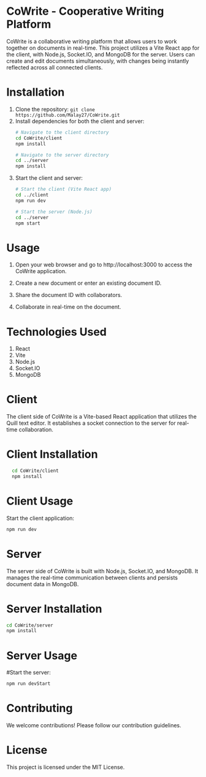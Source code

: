 # CoWrite - Cooperative Writing Platform
CoWrite is a collaborative writing platform that allows users to work together on documents in real-time. This project utilizes a Vite React app for the client, with Node.js, Socket.IO, and MongoDB for the server. Users can create and edit documents simultaneously, with changes being instantly reflected across all connected clients.

# Installation

1. Clone the repository:
   `git clone https://github.com/Malay27/CoWrite.git`
2. Install dependencies for both the client and server:
   ```bash
   # Navigate to the client directory
   cd CoWrite/client
   npm install

   # Navigate to the server directory
   cd ../server
   npm install
   ```
3. Start the client and server:
   ```bash
   # Start the client (Vite React app)
   cd ../client
   npm run dev

   # Start the server (Node.js)
   cd ../server
   npm start
   ```

# Usage
1. Open your web browser and go to http://localhost:3000 to access the CoWrite application.

2. Create a new document or enter an existing document ID.

3. Share the document ID with collaborators.

4. Collaborate in real-time on the document.

# Technologies Used
1. React
2. Vite
3. Node.js
4. Socket.IO
5. MongoDB

# Client
The client side of CoWrite is a Vite-based React application that utilizes the Quill text editor. It establishes a socket connection to the server for real-time collaboration.

# Client Installation

```bash
  cd CoWrite/client
  npm install
```

# Client Usage
Start the client application:

```bash
npm run dev
```

# Server
The server side of CoWrite is built with Node.js, Socket.IO, and MongoDB. It manages the real-time communication between clients and persists document data in MongoDB.

# Server Installation
```bash
cd CoWrite/server
npm install
```

# Server Usage

#Start the server:

```bash
npm run devStart
```

# Contributing
We welcome contributions! Please follow our contribution guidelines.

# License
This project is licensed under the MIT License.
